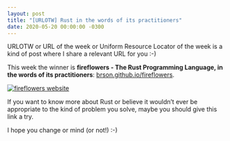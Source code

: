 ```yaml
---
layout: post
title: "[URLOTW] Rust in the words of its practitioners"
date: 2020-05-20 00:00:00 -0300
---
```


<span class="bg-highlight">URLOTW</span> or URL of the week or Uniform Resource Locator of the week is a kind of post where I share a relevant URL for you :-)

This week the winner is **fireflowers - The Rust Programming Language, in the words of its practitioners**:
[brson.github.io/fireflowers](http://brson.github.io/fireflowers).

[![fireflowers website](/assets/rust-in-the-words-of-its-practitioners.png "fireflowers website")](/assets/rust-in-the-words-of-its-practitioners.png)

If you want to know more about Rust or believe it wouldn’t ever be appropriate to the kind of problem you solve, maybe you should give this link a try.

I hope you change or mind (or not!) :-)
